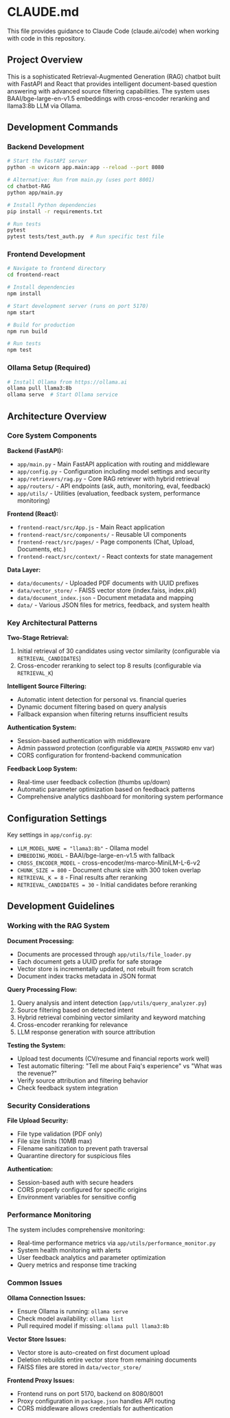 # CLAUDE.md

This file provides guidance to Claude Code (claude.ai/code) when working with code in this repository.

## Project Overview

This is a sophisticated Retrieval-Augmented Generation (RAG) chatbot built with FastAPI and React that provides intelligent document-based question answering with advanced source filtering capabilities. The system uses BAAI/bge-large-en-v1.5 embeddings with cross-encoder reranking and llama3:8b LLM via Ollama.

## Development Commands

### Backend Development
```bash
# Start the FastAPI server
python -m uvicorn app.main:app --reload --port 8080

# Alternative: Run from main.py (uses port 8001)
cd chatbot-RAG
python app/main.py

# Install Python dependencies
pip install -r requirements.txt

# Run tests
pytest
pytest tests/test_auth.py  # Run specific test file
```

### Frontend Development
```bash
# Navigate to frontend directory
cd frontend-react

# Install dependencies
npm install

# Start development server (runs on port 5170)
npm start

# Build for production
npm run build

# Run tests
npm test
```

### Ollama Setup (Required)
```bash
# Install Ollama from https://ollama.ai
ollama pull llama3:8b
ollama serve  # Start Ollama service
```

## Architecture Overview

### Core System Components

**Backend (FastAPI):**
- `app/main.py` - Main FastAPI application with routing and middleware
- `app/config.py` - Configuration including model settings and security
- `app/retrievers/rag.py` - Core RAG retriever with hybrid retrieval
- `app/routers/` - API endpoints (ask, auth, monitoring, eval, feedback)
- `app/utils/` - Utilities (evaluation, feedback system, performance monitoring)

**Frontend (React):**
- `frontend-react/src/App.js` - Main React application
- `frontend-react/src/components/` - Reusable UI components
- `frontend-react/src/pages/` - Page components (Chat, Upload, Documents, etc.)
- `frontend-react/src/context/` - React contexts for state management

**Data Layer:**
- `data/documents/` - Uploaded PDF documents with UUID prefixes
- `data/vector_store/` - FAISS vector store (index.faiss, index.pkl)
- `data/document_index.json` - Document metadata and mapping
- `data/` - Various JSON files for metrics, feedback, and system health

### Key Architectural Patterns

**Two-Stage Retrieval:**
1. Initial retrieval of 30 candidates using vector similarity (configurable via `RETRIEVAL_CANDIDATES`)
2. Cross-encoder reranking to select top 8 results (configurable via `RETRIEVAL_K`)

**Intelligent Source Filtering:**
- Automatic intent detection for personal vs. financial queries
- Dynamic document filtering based on query analysis
- Fallback expansion when filtering returns insufficient results

**Authentication System:**
- Session-based authentication with middleware
- Admin password protection (configurable via `ADMIN_PASSWORD` env var)
- CORS configuration for frontend-backend communication

**Feedback Loop System:**
- Real-time user feedback collection (thumbs up/down)
- Automatic parameter optimization based on feedback patterns
- Comprehensive analytics dashboard for monitoring system performance

## Configuration Settings

Key settings in `app/config.py`:
- `LLM_MODEL_NAME = "llama3:8b"` - Ollama model
- `EMBEDDING_MODEL` - BAAI/bge-large-en-v1.5 with fallback
- `CROSS_ENCODER_MODEL` - cross-encoder/ms-marco-MiniLM-L-6-v2
- `CHUNK_SIZE = 800` - Document chunk size with 300 token overlap
- `RETRIEVAL_K = 8` - Final results after reranking
- `RETRIEVAL_CANDIDATES = 30` - Initial candidates before reranking

## Development Guidelines

### Working with the RAG System

**Document Processing:**
- Documents are processed through `app/utils/file_loader.py`
- Each document gets a UUID prefix for safe storage
- Vector store is incrementally updated, not rebuilt from scratch
- Document index tracks metadata in JSON format

**Query Processing Flow:**
1. Query analysis and intent detection (`app/utils/query_analyzer.py`)
2. Source filtering based on detected intent
3. Hybrid retrieval combining vector similarity and keyword matching
4. Cross-encoder reranking for relevance
5. LLM response generation with source attribution

**Testing the System:**
- Upload test documents (CV/resume and financial reports work well)
- Test automatic filtering: "Tell me about Faiq's experience" vs "What was the revenue?"
- Verify source attribution and filtering behavior
- Check feedback system integration

### Security Considerations

**File Upload Security:**
- File type validation (PDF only)
- File size limits (10MB max)
- Filename sanitization to prevent path traversal
- Quarantine directory for suspicious files

**Authentication:**
- Session-based auth with secure headers
- CORS properly configured for specific origins
- Environment variables for sensitive config

### Performance Monitoring

The system includes comprehensive monitoring:
- Real-time performance metrics via `app/utils/performance_monitor.py`
- System health monitoring with alerts
- User feedback analytics and parameter optimization
- Query metrics and response time tracking

### Common Issues

**Ollama Connection Issues:**
- Ensure Ollama is running: `ollama serve`
- Check model availability: `ollama list`
- Pull required model if missing: `ollama pull llama3:8b`

**Vector Store Issues:**
- Vector store is auto-created on first document upload
- Deletion rebuilds entire vector store from remaining documents
- FAISS files are stored in `data/vector_store/`

**Frontend Proxy Issues:**
- Frontend runs on port 5170, backend on 8080/8001
- Proxy configuration in `package.json` handles API routing
- CORS middleware allows credentials for authentication
